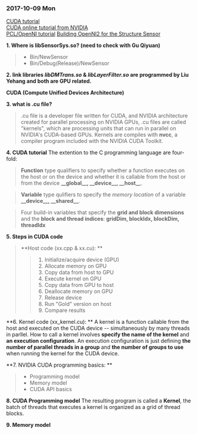 ### 2017-10-09 Mon
[CUDA tutorial][1]  
[CUDA online tutorial from NVIDIA][2]  
[PCL/OpenNI tutorial][3]
[Building OpenNI2 for the Structure Sensor][4]
  
**1. Where is libSensorSys.so? (need to check with Gu Qiyuan)** 
> - Bin/NewSensor
> - Bin/Debug(Release)/NewSensor   
   
**2. link libraries *libDMTrans.so* & *libLayerFilter.so* are programmed by Liu Yehang and both are GPU related.**   

**CUDA (Compute Unified Devices Architecture)**   
  
**3. what is .cu file?**
> .cu file is a developer file written for CUDA, and NVIDIA architecture created for parallel processing on NVIDIA GPUs, .cu files are called "kernels", which are processing units that can run in parallel on NVIDIA's CUDA-based GPUs. Kernels are compiles with **nvcc**, a compiler program included with the NVIDIA CUDA Toolkit.  
  
**4. CUDA tutorial**
The extention to the C programming language are four-fold: 

> **Function** type qualifiers to specify whether a function executes on the host or on the device and whether it is callable from the host or from the device **\_\_global\_\_, \_\_device\_\_, \_\_host\_\_**. 

> **Variable** type qulifiers to specify the *memory location* of a variable **\_\_device\_\_, \_\_shared\_\_**. 

> Four build-in variables that specify the **grid and block dimensions** and the **block and thread indices**: **gridDim, blockIdx, blockDim, threadIdx**  
  
**5. Steps in CUDA code**
> **Host code (xx.cpp & xx.cu): **
>
> > 1. Initialize/acquire device (GPU)
> > 2. Allocate memory on GPU
> > 3. Copy data from host to GPU
> > 4. Execute kernel on GPU
> > 5. Copy data from GPU to host
> > 6. Deallocate memory on GPU
> > 7. Release device
> > 8. Run "Gold" version on host
> > 9. Compare results



**6. Kernel code (xx_kernel.cu): **
A kernel is a function callable from the host and executed on the CUDA device -- simultaneously by many threads in parllel. How to call a kernel involves **specify the name of the kernel** and **an execution configuration**. An execution configuration is just defining **the number of parallel threads in a group** and **the number of groups to use** when running the kernel for the CUDA device.



**7. NVIDIA CUDA programming basics: **
> - Programming model
> - Memory model
> - CUDA API basics



**8. CUDA Programming model**
The resulting program is called a **Kernel**, the batch of threads that executes a kernel is organized as a grid of thread blocks.



**9. Memory model**



[1]:http://geco.mines.edu/tesla/cuda_tutorial_mio/
[2]:http://www.nvidia.cn/object/cuda_education_cn_old.html  
[3]:https://hackmd.io/s/rkUygOq8g#
[4]:http://www.jetsonhacks.com/2014/08/28/building-openni2-structure-sensor/